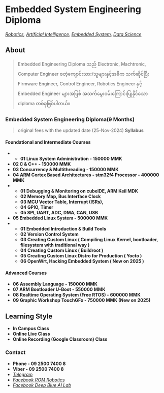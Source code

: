 # Embedded System Engineering Diploma
*[Robotics](./robotics_engineering.md),  [Artificial Intelligence](./artificial_intelligence_engineering.md),  [Embedded System](./embedded_engineering.md), [Data Science](./data_science.md)*

## About
> Embedded Engineering Diploma သည် Electronic, Machtronic, Computer Engineer စတဲ့ကျောင်းသား/သူများနှင့်အဓိက သက်ဆိုင်ပြီး Firmware Engineer, Control Engineer, Robotics Engineer နှင့် Embedded Engineer များအဖြစ် အသက်မွေးဝမ်းကြောင်းပြုနိုင်သော diploma တစ်ခုဖြစ်ပါတယ်။

<!--###  🚀 Embedded သီးသန့်သွားချင်တဲ့သူတွေအတွက် သီတင်းကျွတ် ပရိုမိုးရှင်းပါနော်။🚀

- **🚀Embedded System Recording Class🚀**

> ( 🚀STM 32, 🚀Yocto Linux ) << 🚀500,000 MMK နဲ့ ရမယ့်အခွင့်အရေး-->



### Embedded System Engineering Diploma(9 Months)
> original fees with the updated date (25-Nov-2024)
**Syllabus**

#### Foundational and Intermediate Courses

- - **01 Linux System Administration - 150000 MMK** 
- **02 C & C++ - 150000 MMK**
- **03 Concurrency & Multithreading - 150000 MMK**
- **04 ARM Cortex Based Architectures - stm32f4 Processor - 400000 MMK**
-   - **01 Debugging & Monitoring on cubeIDE, ARM Keil MDK**
    - **02 Memory Map, Bus Interface Clock**
    - **03 MCU Vector Table, Interrupt (ISRs),**
    - **04 GPIO, Timer**
    - **05 SPI, UART, ADC, DMA, CAN, USB**
- **05 Embedded Linux System - 500000 MMK**
-   -  **01 Embedded Introduction & Build Tools**
    -  **02 Version Control System**
    -  **03 Creating Custom Linux ( Compiling Linux Kernel, bootloader, filesystem with  traditional way )**
    -  **04 Creating Custom Linux ( Buildroot )**
    -  **05 Creating Custom Linux Distro for Production ( Yocto )**
    -  **06 OpenWrt, Hacking Embedded System ( New on 2025 )**

#### Advanced Courses

- **06 Assembly Language - 150000 MMK**
- **07 ARM Bootloader U-Boot - 550000 MMK**
- **08 Realtime Operating System (Free RTOS) - 600000 MMK**
- **09 Graphic Workshop TouchGFx - 750000 MMK (New on 2025)** 

## Learning Style 
- **In Campus Class**
- **Online Live Class**
- **Online Recording (Google Classroom) Class**


<!-- ## Class Fees 
- **In Campus ( 400,000 MMK ) per month**
- **Online Live Class( 350,000 MMK ) per month**
- **Online Recording Class ( 300,000 MMK ) per month**-->

### Contact
- **Phone - 09 2500 7400 8**
- **Viber - 09 2500 7400 8**
- *[Telegram](https://t.me/rom_dynamics)*
- *[Facebook ROM Robotics](https://www.facebook.com/ROMROBOTS/)*
- *[Facebook Deep Blue AI Lab](https://www.facebook.com/deepblueailab/)*
